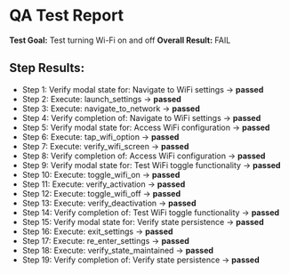 # QA Test Report
**Test Goal:** Test turning Wi-Fi on and off
**Overall Result:** FAIL

## Step Results:
- Step 1: Verify modal state for: Navigate to WiFi settings → **passed**
- Step 2: Execute: launch_settings → **passed**
- Step 3: Execute: navigate_to_network → **passed**
- Step 4: Verify completion of: Navigate to WiFi settings → **passed**
- Step 5: Verify modal state for: Access WiFi configuration → **passed**
- Step 6: Execute: tap_wifi_option → **passed**
- Step 7: Execute: verify_wifi_screen → **passed**
- Step 8: Verify completion of: Access WiFi configuration → **passed**
- Step 9: Verify modal state for: Test WiFi toggle functionality → **passed**
- Step 10: Execute: toggle_wifi_on → **passed**
- Step 11: Execute: verify_activation → **passed**
- Step 12: Execute: toggle_wifi_off → **passed**
- Step 13: Execute: verify_deactivation → **passed**
- Step 14: Verify completion of: Test WiFi toggle functionality → **passed**
- Step 15: Verify modal state for: Verify state persistence → **passed**
- Step 16: Execute: exit_settings → **passed**
- Step 17: Execute: re_enter_settings → **passed**
- Step 18: Execute: verify_state_maintained → **passed**
- Step 19: Verify completion of: Verify state persistence → **passed**